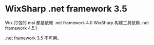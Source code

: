﻿# WixSharp .net framework 3.5

Wix 打包的 msi 都是依赖 .net framework 4.0
WixSharp 构建工具依赖 .net framework 4.5.1 

.net framework 3.5 不可用。
